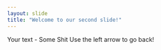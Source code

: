 ```yaml
---
layout: slide
title: "Welcome to our second slide!"
---
```

Your text - Some Shit
Use the left arrow to go back!
